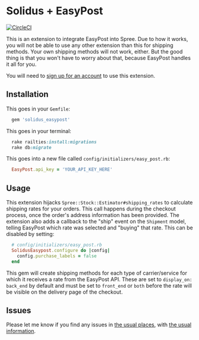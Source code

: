 # Solidus + EasyPost

[![CircleCI](https://circleci.com/gh/solidusio-contrib/solidus_easypost.svg?style=svg)](https://circleci.com/gh/solidusio-contrib/solidus_easypost)

This is an extension to integrate EasyPost into Spree. Due to how it works, you will not be able to use any other extension than this for shipping methods. Your own shipping methods will not work, either. But the good thing is that you won't have to worry about that, because EasyPost handles it all for you.

You will need to [sign up for an account](https://www.easypost.com/) to use this extension.

## Installation

This goes in your `Gemfile`:
```ruby
  gem 'solidus_easypost'
```

This goes in your terminal:
```ruby
  rake railties:install:migrations
  rake db:migrate
```

This goes into a new file called `config/initializers/easy_post.rb`:
```ruby
  EasyPost.api_key = 'YOUR_API_KEY_HERE'
```


## Usage

This extension hijacks `Spree::Stock::Estimator#shipping_rates` to calculate shipping rates for your orders. This call happens during the checkout process, once the order's address information has been provided.
The extension also adds a callback to the "ship" event on the `Shipment` model, telling EasyPost which rate was selected and "buying" that rate. This can be disabled by setting:

```ruby
  # config/initializers/easy_post.rb
  SolidusEasypost.configure do |config|
    config.purchase_labels = false
  end
```

This gem will create shipping methods for each type of carrier/service for which it receives a rate from the EasyPost API. These are set to  `display_on: back_end` by default and must be set to `front_end`
or `both` before the rate will be visible on the delivery page of the checkout.

## Issues

Please let me know if you find any issues in [the usual places](https://github.com/solidusio-contrib/solidus_easypost/issues), with [the usual information](https://github.com/solidusio/solidus/blob/master/CONTRIBUTING.md).
